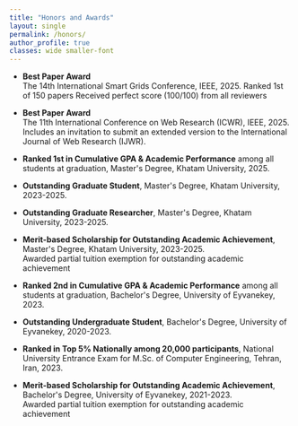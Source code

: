 ```yaml
---
title: "Honors and Awards"
layout: single
permalink: /honors/
author_profile: true
classes: wide smaller-font
---
```


- **Best Paper Award**  
  The 14th International Smart Grids Conference, IEEE, 2025.
  Ranked 1st of 150 papers
  Received perfect score (100/100) from all reviewers

- **Best Paper Award**  
  The 11th International Conference on Web Research (ICWR), IEEE, 2025.
  Includes an invitation to submit an extended version to the International Journal of Web Research (IJWR).

- **Ranked 1st in Cumulative GPA & Academic Performance** among all students at graduation, Master's Degree, Khatam University, 2025.

- **Outstanding Graduate Student**, Master's Degree, Khatam University, 2023-2025.

- **Outstanding Graduate Researcher**, Master's Degree, Khatam University, 2023-2025.

- **Merit-based Scholarship for Outstanding Academic Achievement**, Master's Degree, Khatam University, 2023-2025.  
  Awarded partial tuition exemption for outstanding academic achievement

- **Ranked 2nd in Cumulative GPA & Academic Performance** among all students at graduation, Bachelor's Degree, University of Eyvanekey, 2023.

- **Outstanding Undergraduate Student**, Bachelor's Degree, University of Eyvanekey, 2020-2023.

- **Ranked in Top 5% Nationally among 20,000 participants**, National University Entrance Exam for M.Sc. of Computer Engineering, Tehran, Iran, 2023.

- **Merit-based Scholarship for Outstanding Academic Achievement**, Bachelor's Degree, University of Eyvanekey, 2021-2023.  
  Awarded partial tuition exemption for outstanding academic achievement
